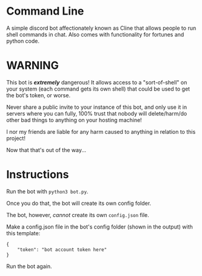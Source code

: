 # Command Line
A simple discord bot affectionately known as Cline that allows people to run shell commands in chat. Also comes with functionality for fortunes and python code.


# **WARNING**

This bot is ***extremely*** dangerous! It allows access to a "sort-of-shell" on your system (each command gets its own shell) that could be used to get the bot's token, or worse.

Never share a public invite to your instance of this bot, and only use it in servers where you can fully, 100% trust that nobody will delete/harm/do other bad things to anything on your hosting machine!

I nor my friends are liable for any harm caused to anything in relation to this project!

Now that that's out of the way...

# Instructions

Run the bot with `python3 bot.py`.

Once you do that, the bot will create its own config folder.

The bot, however, *cannot* create its own `config.json` file.

Make a config.json file in the bot's config folder (shown in the output) with this template:

```
{
    "token": "bot account token here"
}
```

Run the bot again.
